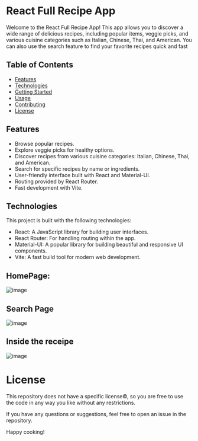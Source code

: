 # React Full Recipe App

Welcome to the React Full Recipe App! This app allows you to discover a wide range of delicious recipes, including popular items, veggie picks, and various cuisine categories such as Italian, Chinese, Thai, and American. You can also use the search feature to find your favorite recipes quick and fast 

## Table of Contents

- [Features](#features)
- [Technologies](#technologies)
- [Getting Started](#getting-started)
- [Usage](#usage)
- [Contributing](#contributing)
- [License](#license)

## Features

- Browse popular recipes.
- Explore veggie picks for healthy options.
- Discover recipes from various cuisine categories: Italian, Chinese, Thai, and American.
- Search for specific recipes by name or ingredients.
- User-friendly interface built with React and Material-UI.
- Routing provided by React Router.
- Fast development with Vite.

## Technologies

This project is built with the following technologies:

- React: A JavaScript library for building user interfaces.
- React Router: For handling routing within the app.
- Material-UI: A popular library for building beautiful and responsive UI components.
- Vite: A fast build tool for modern web development.
## HomePage:
![image](https://github.com/user-attachments/assets/b6c67b09-d5da-423e-91ab-059fa71bef5d)
## Search Page

![image](https://github.com/user-attachments/assets/07e0ab10-cd56-40f7-a78d-949fdb68a6fa)
## Inside the receipe
![image](https://github.com/user-attachments/assets/560bdba4-ab20-47bc-bdaa-fc6afd55bca9)




# License

This repository does not have a specific license©, so you are free to use the code in any way you like without any restrictions.

If you have any questions or suggestions, feel free to open an issue in the repository.

Happy cooking!

